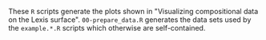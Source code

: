 These `R` scripts generate the plots shown in "Visualizing compositional data on the Lexis surface". `00-prepare_data.R` generates the data sets used by the `example.*.R` scripts which otherwise are self-contained.